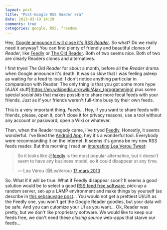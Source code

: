 ```yaml
---
layout: post
title: "Post-Google RSS Reader era"
date: 2013-03-19 14:29
comments: true
categories: google, RSS, freedom  
---
```


Hey, [Google announce it will close it's RSS *Reader*](http://googleblog.blogspot.fr/2013/03/a-second-spring-of-cleaning.html). 
So what? Do we really need it anyway? You can find plenty of friendly and beautiful clones of *Reader*, like [Feedly](http://feedly.com)
or [The Old Reader](http://theoldreader.com/). Both of two seems nice. Both of two are clearly Readers clones and alternatives.

I first tryed *The Old Reader* for about a month, before all the *Reader* drama when Google announce it's death. It was so slow
that I was feeling asleep as waiting for a feed to load. I don't notice anything particular in comparaison with Reader. The only thing is that you got some more hype [AJAX stuff](https://en.wikipedia.org/wiki/Ajax_(programming) plus some special *social bits* that makes possible to share more fecal feeds with your friends. Just as if your friends weren't full-time busy by their own feeds.

This is a very important thing. *Feeds*... Hey, if you want to share feeds with friends, please, open it, don't close it for privacy reasons, use a tool without any account or password, open a Wiki or whatever. 

Then, when the Reader tragedy came, I've tryed [Feedly](http://feedly.com). Honestly, it seems wonderful. I've liked the [Android App](https://play.google.com/store/apps/details?id=com.devhd.feedly), hey it's a wonderful tool. Everybody were recommanding it on the internet. It seems it's gonna be my new RSS feeds reader. But this morning I read an [interesting Lea Verou Tweet](https://twitter.com/LeaVerou/status/313394360412672000):   

<blockquote class="twitter-tweet" lang="fr"><p>So it looks like @<a href="https://twitter.com/feedly">feedly</a> is the most popular alternative, but it doesn’t seem to have any business model, so it could disappear at any time.</p>&mdash; Lea Verou (@LeaVerou) <a href="https://twitter.com/LeaVerou/status/313394360412672000">17 mars 2013</a></blockquote>
<script async src="//platform.twitter.com/widgets.js" charset="utf-8"></script>

So. What if it will be true. What if Feedly disappear soon? It seems a good solution would be to select a good [RSS feed free software](http://tt-rss.org/), pick-up a random server, set-up a LAMP environment and make things by yourself (as describe in [this sebsauvage post](http://www.sebsauvage.net/rhaa/index.php?2013/03/15/17/15/39-arretez-de-pleurer-google-reader-hebergez-un-lecteur-rss-chez-vous)... You would not get a prettiest UI/UX as the Feedly one, you won't get the Google Reader goodies, but your data will be safe. And you can cutomize your UI as you want... Ok, Reader was pretty, but we don't like proprietary software. We would like to keep our feeds free, we don't need these *closing source* web-apps that starve our feeds...


